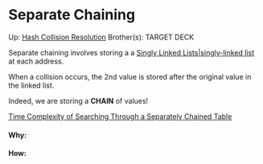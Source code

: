 # Separate Chaining

Up: [Hash Collision Resolution](hash_collision_resolution)
Brother(s):
TARGET DECK

Separate chaining involves storing a a [Singly Linked Lists|singly-linked list](singly_linked_lists|singly-linked_list) at each address.

When a collision occurs, the 2nd value is stored after the original value in the linked list.

Indeed, we are storing a **CHAIN** of values!

[Time Complexity of Searching Through a Separately Chained Table](time_complexity_of_searching_through_a_separately_chained_table)






























#### Why:
#### How:









